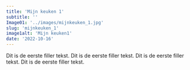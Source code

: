 ```yaml
---
title: 'Mijn keuken 1'
subtitle: ''
Image01: '../images/mijnkeuken_1.jpg'
slug: 'mijnkeuken_1'
image1alt: 'Mijn keuken1'
date: '2022-10-16'
---
```

Dit is de eerste filler tekst. Dit is de eerste filler tekst. Dit is de eerste filler tekst. Dit is de eerste filler tekst. 